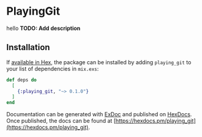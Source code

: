 # PlayingGit
hello
**TODO: Add description**

## Installation

If [available in Hex](https://hex.pm/docs/publish), the package can be installed
by adding `playing_git` to your list of dependencies in `mix.exs`:

```elixir
def deps do
  [
    {:playing_git, "~> 0.1.0"}
  ]
end
```

Documentation can be generated with [ExDoc](https://github.com/elixir-lang/ex_doc)
and published on [HexDocs](https://hexdocs.pm). Once published, the docs can
be found at [https://hexdocs.pm/playing_git](https://hexdocs.pm/playing_git).

